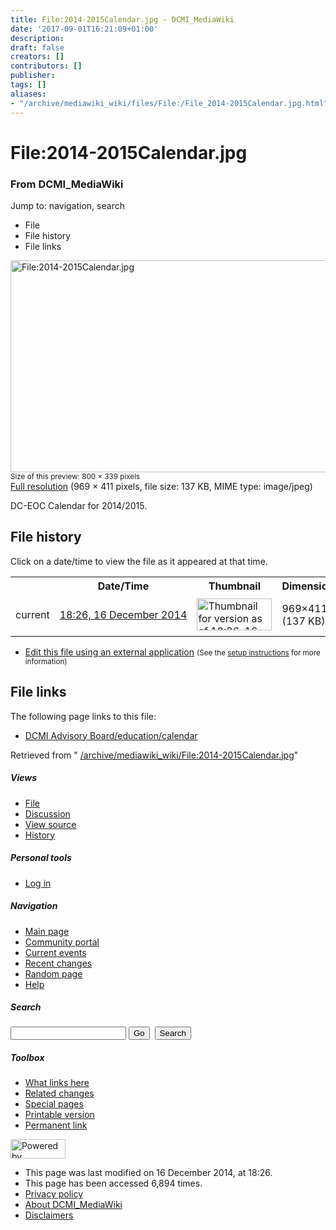 ```yaml
---
title: File:2014-2015Calendar.jpg - DCMI_MediaWiki
date: '2017-09-01T16:21:09+01:00'
description: 
draft: false
creators: []
contributors: []
publisher: 
tags: []
aliases:
- "/archive/mediawiki_wiki/files/File:/File_2014-2015Calendar.jpg.html"
---
```


<a id="top"></a>
# File:2014-2015Calendar.jpg

### From DCMI\_MediaWiki

Jump to: navigation, search
<!-- start content -->
- File
- File history
- File links

 [<img alt="File:2014-2015Calendar.jpg" src="/images/3/32/2014-2015Calendar.jpg" width="800" height="339">](/archive/mediawiki_wiki/files/2014-2015Calendar.jpg)  
<small>Size of this preview: 800 × 339 pixels</small>  
 [Full resolution](/images/3/32/2014-2015Calendar.jpg)‎ (969 × 411 pixels, file size: 137 KB, MIME type: image/jpeg)

DC-EOC Calendar for 2014/2015.

<!-- 
NewPP limit report
Preprocessor node count: 1/1000000
Post-expand include size: 0/2097152 bytes
Template argument size: 0/2097152 bytes
Expensive parser function count: 0/100
-->
## File history

Click on a date/time to view the file as it appeared at that time.

<table class="wikitable filehistory">
  <tr>
    <td></td>
    <th>Date/Time</th>
    <th>Thumbnail</th>
    <th>Dimensions</th>
    <th>User</th>
    <th>Comment</th>
  </tr>
  <tr>
    <td>current</td>
    <td class="filehistory-selected" style="white-space: nowrap;"><a href="/archive/mediawiki_wiki/files/2014-2015Calendar.jpg">18:26, 16 December 2014</a></td>
    <td><a href="/images/3/32/2014-2015Calendar.jpg"><img alt="Thumbnail for version as of 18:26, 16 December 2014" src="/images/3/32/2014-2015Calendar.jpg" width="120" height="51"></a></td>
    <td>969×411 <span style="white-space: nowrap;">(137 KB)</span>
    </td>
    <td>
      <a href="/index.php/User:AnaAliceBaptista" title="User:AnaAliceBaptista" class="mw-userlink">AnaAliceBaptista</a> <span style="white-space: nowrap;"> <span class="mw-usertoollinks">(<a href="/index.php/User_talk:AnaAliceBaptista" title="User talk:AnaAliceBaptista">Talk</a> | <a href="/index.php/Special:Contributions/AnaAliceBaptista" title="Special:Contributions/AnaAliceBaptista">contribs</a>)</span></span>
    </td>
    <td> <span class="comment">(DC-EOC Calendar for 2014/2015.)</span>
    </td>
  </tr>
</table>

  

- [Edit this file using an external application](/index.php?title=File:2014-2015Calendar.jpg&action=edit&externaledit=true&mode=file "File:2014-2015Calendar.jpg") <small>(See the <a href="http://www.mediawiki.org/wiki/Manual:External_editors" class="external text" rel="nofollow">setup instructions</a> for more information)</small>

## File links

The following page links to this file:

- [DCMI Advisory Board/education/calendar](/index.php/DCMI_Advisory_Board/education/calendar "DCMI Advisory Board/education/calendar")

Retrieved from " [/archive/mediawiki_wiki/File:2014-2015Calendar.jpg](/archive/mediawiki_wiki/files/File:/File:2014-2015Calendar.jpg.html)"

<!-- end content -->

##### Views

- [File](/archive/mediawiki_wiki/files/File:/File:2014-2015Calendar.jpg.html "View the file page [c]")
- [Discussion](/index.php?title=File_talk:2014-2015Calendar.jpg&action=edit&redlink=1 "Discussion about the content page [t]")
- [View source](/index.php?title=File:2014-2015Calendar.jpg&action=edit "This page is protected.
You can view its source [e]")
- [History](/index.php?title=File:2014-2015Calendar.jpg&action=history "Past revisions of this page [h]")

##### Personal tools

- [Log in](/index.php?title=Special:UserLogin&returnto=File:2014-2015Calendar.jpg "You are encouraged to log in; however, it is not mandatory [o]")

<script type="text/javascript"> if (window.isMSIE55) fixalpha(); </script>

##### Navigation

- [Main page](/index.php/Main_Page "Visit the main page [z]")
- [Community portal](/index.php/DCMI_MediaWiki:Community_portal "About the project, what you can do, where to find things")
- [Current events](/index.php/DCMI_MediaWiki:Current_events "Find background information on current events")
- [Recent changes](/index.php/Special:RecentChanges "The list of recent changes in the wiki [r]")
- [Random page](/index.php/Special:Random "Load a random page [x]")
- [Help](/index.php/Help:Contents "The place to find out")

##### <label for="searchInput">Search</label>

<form action="/index.php" id="searchform">
				<input type="hidden" name="title" value="Special:Search">
				<input id="searchInput" title="Search DCMI_MediaWiki" accesskey="f" type="search" name="search">
				<input type="submit" name="go" class="searchButton" id="searchGoButton" value="Go" title="Go to a page with this exact name if exists"> 
				<input type="submit" name="fulltext" class="searchButton" id="mw-searchButton" value="Search" title="Search the pages for this text">
			</form>

##### Toolbox

- [What links here](/index.php/Special:WhatLinksHere/File:2014-2015Calendar.jpg "List of all wiki pages that link here [j]")
- [Related changes](/index.php/Special:RecentChangesLinked/File:2014-2015Calendar.jpg "Recent changes in pages linked from this page [k]")
- [Special pages](/index.php/Special:SpecialPages "List of all special pages [q]")
- [Printable version](/index.php?title=File:2014-2015Calendar.jpg&printable=yes "Printable version of this page [p]")
- [Permanent link](/index.php?title=File:2014-2015Calendar.jpg&oldid=9002 "Permanent link to this revision of the page")

<!-- end of the left (by default at least) column -->

 [<img src="/skins/common/images/poweredby_mediawiki_88x31.png" height="31" width="88" alt="Powered by MediaWiki">](http://www.mediawiki.org/)

- This page was last modified on 16 December 2014, at 18:26.
- This page has been accessed 6,894 times.
- [Privacy policy](/index.php/DCMI_MediaWiki:Privacy_policy "DCMI MediaWiki:Privacy policy")
- [About DCMI\_MediaWiki](/index.php/DCMI_MediaWiki:About "DCMI MediaWiki:About")
- [Disclaimers](/index.php/DCMI_MediaWiki:General_disclaimer "DCMI MediaWiki:General disclaimer")

<script>if (window.runOnloadHook) runOnloadHook();</script><!-- Served in 0.461 secs. -->
